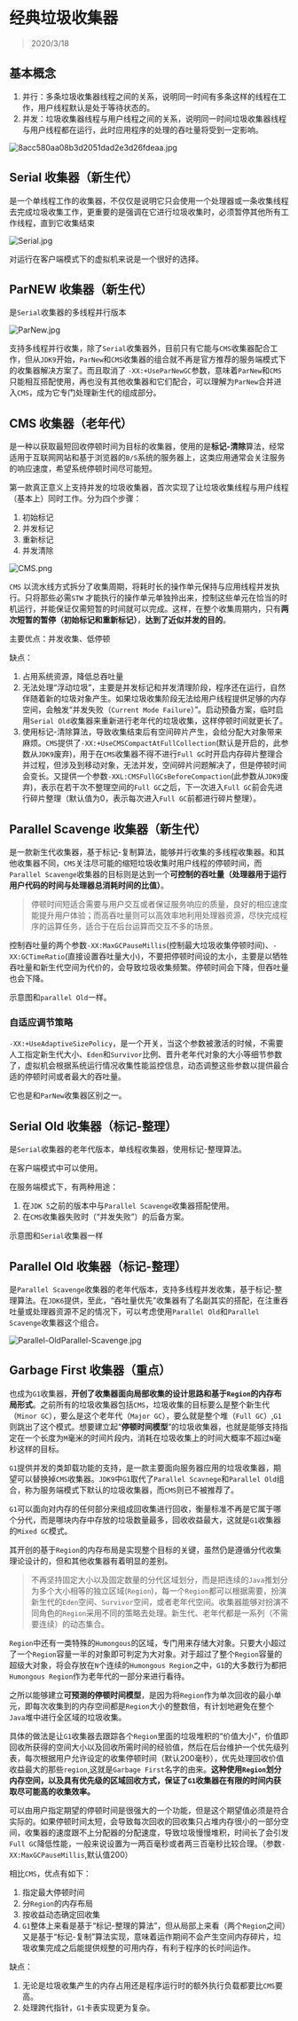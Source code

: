 # 经典垃圾收集器

> 2020/3/18

## 基本概念

1. 并行：多条垃圾收集器线程之间的关系，说明同一时间有多条这样的线程在工作，用户线程默认是处于等待状态的。
2. 并发：垃圾收集器线程与用户线程之间的关系，说明同一时间垃圾收集器线程与用户线程都在运行，此时应用程序的处理的吞吐量将受到一定影响。

![8acc580aa08b3d2051dad2e3d26fdeaa.jpg](http://www.qxnekoo.cn:8888/images/2020/03/16/8acc580aa08b3d2051dad2e3d26fdeaa.jpg)

## Serial 收集器（新生代）

是一个单线程工作的收集器，不仅仅是说明它只会使用一个处理器或一条收集线程去完成垃圾收集工作，更重要的是强调在它进行垃圾收集时，必须暂停其他所有工作线程，直到它收集结束

![Serial.jpg](http://www.qxnekoo.cn:8888/images/2020/03/16/Serial.jpg)

对运行在客户端模式下的虚拟机来说是一个很好的选择。

## ParNEW 收集器（新生代）

是`Serial`收集器的多线程并行版本

![ParNew.jpg](http://www.qxnekoo.cn:8888/images/2020/03/16/ParNew.jpg)

支持多线程并行收集，除了`Serial`收集器外，目前只有它能与`CMS`收集器配合工作，但从`JDK9`开始，`ParNew`和`CMS`收集器的组合就不再是官方推荐的服务端模式下的收集器解决方案了。而且取消了 `-XX:+UseParNewGC`参数，意味着`ParNew`和`CMS`只能相互搭配使用，再也没有其他收集器和它们配合，可以理解为`ParNew`合并进入`CMS`，成为它专门处理新生代的组成部分。

## CMS 收集器（老年代）

是一种以获取最短回收停顿时间为目标的收集器，使用的是**标记-清除**算法，经常适用于互联网网站和基于浏览器的`B/S`系统的服务器上，这类应用通常会关注服务的响应速度，希望系统停顿时间尽可能短。

第一款真正意义上支持并发的垃圾收集器，首次实现了让垃圾收集线程与用户线程（基本上）同时工作。分为四个步骤：

1. 初始标记
2. 并发标记
3. 重新标记
4. 并发清除

![CMS.png](http://www.qxnekoo.cn:8888/images/2020/03/16/CMS.png)

`CMS` 以流水线方式拆分了收集周期，将耗时长的操作单元保持与应用线程并发执行。只将那些必需`STW` 才能执行的操作单元单独拎出来，控制这些单元在恰当的时机运行，并能保证仅需短暂的时间就可以完成。这样，在整个收集周期内，只有**两次短暂的暂停（初始标记和重新标记）**，**达到了近似并发的目的**。

主要优点：并发收集、低停顿

缺点：

1. 占用系统资源，降低总吞吐量
2. 无法处理“浮动垃圾”，主要是并发标记和并发清理阶段，程序还在运行，自然伴随着新的垃圾对象产生。如果垃圾收集阶段无法给用户线程提供足够的内存空间，会触发“并发失败（`Current Mode Failure`）”。启动预备方案，临时启用`Serial Old`收集器来重新进行老年代的垃圾收集，这样停顿时间就更长了。
3. 使用标记-清除算法，导致收集结束后有空间碎片产生，会给分配大对象带来麻烦。`CMS`提供了`-XX:+UseCMSCompactAtFullCollection`(默认是开启的，此参数从`JDK9`废弃)，用于在`CMS`收集器不得不进行`Full GC`时开启内存碎片整理合并过程，但涉及到移动对象，无法并发，空间碎片问题解决了，但是停顿时间会变长。又提供一个参数`-XXL:CMSFullGCsBeforeCompaction`(此参数从`JDK9`废弃)，表示在若干次不整理空间的`Full GC`之后，下一次进入`Full GC`前会先进行碎片整理（默认值为0，表示每次进入`Full GC`前都进行碎片整理）。

## Parallel Scavenge 收集器（新生代）

是一款新生代收集器，基于标记-复制算法，能够并行收集的多线程收集器。和其他收集器不同，`CMS`关注尽可能的缩短垃圾收集时用户线程的停顿时间，而`Parallel Scavenge`收集器的目标则是达到一个**可控制的吞吐量（处理器用于运行用户代码的时间与处理器总消耗时间的比值）**。

> 停顿时间短适合需要与用户交互或者保证服务响应的质量，良好的相应速度能提升用户体验；而高吞吐量则可以高效率地利用处理器资源，尽快完成程序的运算任务，适合于在后台运算而交互不多的场景。

控制吞吐量的两个参数`-XX:MaxGCPauseMillis`(控制最大垃圾收集停顿时间)、`-XX:GCTimeRatio`(直接设置吞吐量大小)，不要把停顿时间设的太小，主要是以牺牲吞吐量和新生代空间为代价的，会导致垃圾收集频繁。停顿时间会下降，但吞吐量也会下降。

示意图和`parallel Old`一样。

### 自适应调节策略

`-XX:+UseAdaptiveSizePolicy`，是一个开关，当这个参数被激活的时候，不需要人工指定新生代大小、`Eden`和`Survivor`比例、晋升老年代对象的大小等细节参数了，虚拟机会根据系统运行情况收集性能监控信息，动态调整这些参数以提供最合适的停顿时间或者最大的吞吐量。

它也是和`ParNew`收集器区别之一。

## Serial Old 收集器（标记-整理）

是`Serial`收集器的老年代版本，单线程收集器，使用标记-整理算法。

在客户端模式中可以使用。

在服务端模式下，有两种用途：

1. 在`JDK 5`之前的版本中与`Parallel Scavenge`收集器搭配使用。
2. 在`CMS`收集器失败时（“并发失败”）的后备方案。

示意图和`Serial`收集器一样

## Parallel Old 收集器（标记-整理）

是`Parallel Scavenge`收集器的老年代版本，支持多线程并发收集，基于标记-整理算法。在`JDK6`提供，至此，“吞吐量优先”收集器有了名副其实的搭配，在注重吞吐量或处理器资源不足的情况下，可以考虑使用`Parallel Old`和`Parallel Scavenge`收集器这个组合。

![Parallel-OldParallel-Scavenge.jpg](http://www.qxnekoo.cn:8888/images/2020/03/16/Parallel-OldParallel-Scavenge.jpg)

## Garbage First 收集器（重点）

也成为`G1`收集器，**开创了收集器面向局部收集的设计思路和基于`Region`的内存布局形式**。之前所有的垃圾收集器包括`CMS`，垃圾收集的目标要么是整个新生代（`Minor GC`），要么是这个老年代（`Major GC`），要么就是整个堆（`Full GC`）,`G1`则跳出了这个模式。想要建立起“**停顿时间模型**”的垃圾收集器，也就是能够支持指定在一个长度为`M`毫米的时间片段内，消耗在垃圾收集上的时间大概率不超过`N`毫秒这样的目标。

`G1`提供并发的类卸载功能的支持，是一款主要面向服务器应用的垃圾收集器，期望可以替换掉`CMS`收集器。`JDK9`中`G1`取代了`Parallel Scavnege`和`Parallel Old`组合，称为服务端模式下默认的垃圾收集器，而`CMS`则已不被推荐了。

`G1`可以面向对内存的任何部分来组成回收集进行回收，衡量标准不再是它属于哪个分代，而是哪块内存中存放的垃圾数量最多，回收收益最大，这就是`G1`收集器的`Mixed GC`模式。

其开创的基于`Region`的内存布局是实现整个目标的关键，虽然仍是遵循分代收集理论设计的，但和其他收集器有着明显的差别。

> 不再坚持固定大小以及固定数量的分代区域划分，而是把连续的`Java`推划分为多个大小相等的独立区域(`Region`)，每一个`Region`都可以根据需要，扮演新生代的`Eden`空间、`Survivor`空间，或者老年代空间。收集器能够对扮演不同角色的`Region`采用不同的策略去处理。新生代、老年代都是一系列（不需要连续）的动态集合。

`Region`中还有一类特殊的`Humongous`的区域，专门用来存储大对象。只要大小超过了一个`Region`容量一半的对象即可判定为大对象。对于超过了整个`Region`容量的超级大对象，将会存放在`N`个连续的`Humongous Region`之中，`G1`的大多数行为都把`Humongous Region`作为老年代的一部分来进行看待。

之所以能够建立**可预测的停顿时间模型**，是因为将`Region`作为单次回收的最小单元，即每次收集到的内存空间都是`Region`大小的整数倍，有计划地避免在整个`Java`堆中进行全区域的垃圾收集。

具体的做法是让`G1`收集器去跟踪各个`Region`里面的垃圾堆积的“价值大小”，价值即回收所获得的空间大小以及回收所需时间的经验值，然后在后台维护一个优先级列表，每次根据用户允许设定的收集停顿时间（默认200毫秒），优先处理回收价值收益最大的那些`region`,这就是`Garbage First`名字的由来。**这种使用`Region`划分内存空间，以及具有优先级的区域回收方式，保证了`G1`收集器在有限的时间内获取尽可能高的收集效率。**

可以由用户指定期望的停顿时间是很强大的一个功能，但是这个期望值必须是符合实际的。如果停顿时间太短，会导致每次回收的回收集只占堆内存很小的一部分空间，收集器的速度跟不上分配器的分配速度，导致垃圾慢慢堆积，时间长了会引发`Full GC`降低性能，一般来说设置为一两百毫秒或者两三百毫秒比较合理。（参数`-XX:MaxGCPauseMillis`,默认值200）

相比`CMS`，优点有如下：

1. 指定最大停顿时间
2. 分`Region`的内存布局
3. 按收益动态确定回收集
4. `G1`整体上来看是基于“标记-整理的算法”，但从局部上来看（两个`Region`之间）又是基于“标记-复制”算法实现，意味着运作期间不会产生空间内存碎片，垃圾收集完成之后能提供规整的可用内存，有利于程序的长时间运作。

缺点：

1. 无论是垃圾收集产生的内存占用还是程序运行时的额外执行负载都要比`CMS`要高。
2. 处理跨代指针，`G1`卡表实现更为复杂。

